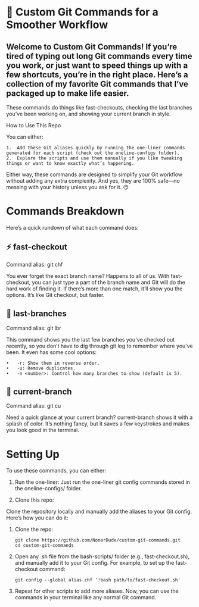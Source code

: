 # 🚀 Custom Git Commands for a Smoother Workflow

## Welcome to Custom Git Commands! If you’re tired of typing out long Git commands every time you work, or just want to speed things up with a few shortcuts, you’re in the right place. Here’s a collection of my favorite Git commands that I’ve packaged up to make life easier.

These commands do things like fast-checkouts, checking the last branches you’ve been working on, and showing your current branch in style.

How to Use This Repo

You can either:

	1.	Add these Git aliases quickly by running the one-liner commands generated for each script (check out the oneline-configs folder).
	2.	Explore the scripts and use them manually if you like tweaking things or want to know exactly what’s happening.

Either way, these commands are designed to simplify your Git workflow without adding any extra complexity. And yes, they are 100% safe—no messing with your history unless you ask for it. 😏

# Commands Breakdown

Here’s a quick rundown of what each command does:

## ⚡ fast-checkout

Command alias: git chf <branch-substring>

You ever forget the exact branch name? Happens to all of us. With fast-checkout, you can just type a part of the branch name and Git will do the hard work of finding it. If there’s more than one match, it’ll show you the options. It’s like Git checkout, but faster.

## 🔄 last-branches

Command alias: git lbr

This command shows you the last few branches you’ve checked out recently, so you don’t have to dig through git log to remember where you’ve been. It even has some cool options:

	•	-r: Show them in reverse order.
	•	-u: Remove duplicates.
	•	-n <number>: Control how many branches to show (default is 5).

## 📍 current-branch

Command alias: git cu

Need a quick glance at your current branch? current-branch shows it with a splash of color. It’s nothing fancy, but it saves a few keystrokes and makes you look good in the terminal.

# Setting Up

To use these commands, you can either:

1.	Run the one-liner:
Just run the one-liner git config commands stored in the oneline-configs/ folder.

2.	Clone this repo:

Clone the repository locally and manually add the aliases to your Git config. Here’s how you can do it:

1.	Clone the repo:
   
		git clone https://github.com/NonerDude/custom-git-commands.git
		cd custom-git-commands
2.	Open any .sh file from the bash-scripts/ folder (e.g., fast-checkout.sh), and manually add it to your Git config. For example, to set up the fast-checkout command:
   
		git config --global alias.chf '!bash path/to/fast-checkout.sh'
3.	Repeat for other scripts to add more aliases. Now, you can use the commands in your terminal like any normal Git command.
